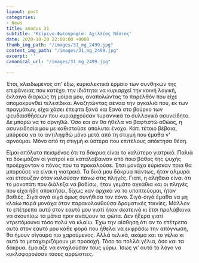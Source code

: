```yaml
---
layout: post
categories:
- News
title: anodus 31
subtitle: 'Κείμενο-Φωτογραφία: Αχιλλέας Νάσιος'
date: 2020-10-20 22:00:00 +0000
thumb_img_path: "/images/31_mg_2499.jpg"
content_img_path: "/images/31_mg_2499.jpg"
excerpt: ''
canonical_url: "/images/31_mg_2499.jpg"

---
```

Έτσι, κλειδωμένος απ’ έξω, κυριολεκτικά έρμαιο των συνθηκών της επιφάνειας που κατέχει την ιδιότητα να κυριαρχεί την κοινή λογική, έκλαιγα διαρκώς τη μοίρα μου, αναπολώντας το παρελθόν που είχε απομακρυνθεί τελεσίδικα. Αναζητώντας αέναα την αγκαλιά που, εκ των πραγμάτων, είχα χάσει έπεφτα ξανά και ξανά στο βούρκο των ψευδαισθήσεων που κυριαρχούσαν τυραννικά το συλλογικό ασυνείδητο. Δε μπορώ να το αρνηθώ. Όσο και αν θα ήθελα να βαφτιστώ αθώος, η ασυνειδησία μου με καθιστούσε απόλυτα ένοχο. Κάτι τέτοιο βέβαια, μπόρεσα να το αντιληφθώ μόνο μετά από τη στιγμή που έμαθα ν’ αρνούμαι. Μόνο από τη στιγμή κι ύστερα που επιτέλους απόκτησα θέση.

Είμαι απόλυτα πεισμένος ότι τα δάκρυα είναι το καλύτερο γιατρικό. Παλιά τα δοκιμάζαν οι γιατροί και καταλάβαιναν από ποιο βάθος της ψυχής προέρχονταν ο πόνος που τα προκαλούσε. Έτσι μονάχα εύρισκαν ποια θα μπορούσε να είναι η γιατρειά. Τα δικά μου δάκρυα πάντως, ήταν αλμυρά και έτσουζαν όταν κυλούσαν πάνω στις πληγές. Γιατί, η αλήθεια είναι ότι το μονοπάτι που διάλεξα να βαδίσω, ήταν γεμάτο αγκάθια και οι πληγές που είχα ήδη αποκτήσει, δίχως καν αρχικά να το υποπτεύομαι, ήταν βαθιές. Σιγά σιγά σιγά όμως συνήθισα τον πόνο. Σιγά-σιγά έμαθα να μη κλαίω παρά μονάχα όταν παρακολουθούσα δραματικές ταινίες. Μάλλον το επέτρεπα αυτό στον εαυτό μου γιατί ήταν σκοτεινά κι έτσι προλάβαινα να σκουπίσω τα μάτια πριν ανάψουν τα φώτα. Δεν ήξερα γιατί ντρεπόμουνα τόσο πολύ να κλαίω. Έχω την αίσθηση ότι αν το επέτρεπα αυτό στον εαυτό μου κάθε φορά που ήθελα να εκφράσω την απόγνωση, θα ήμουν σίγουρα πιο χαρούμενος. Αλλά τελικά, ακόμα και το γέλιο κι αυτό το μεταχειριζόμουν με προσοχή. Τόσο τα πολλά γέλια, όσο και τα δάκρυα, έμοιαζε να ενοχλούσαν τους γύρω. Ίσως γι’ αυτό το λόγο να κυκλοφορούσαν τόσες αρρώστιες.